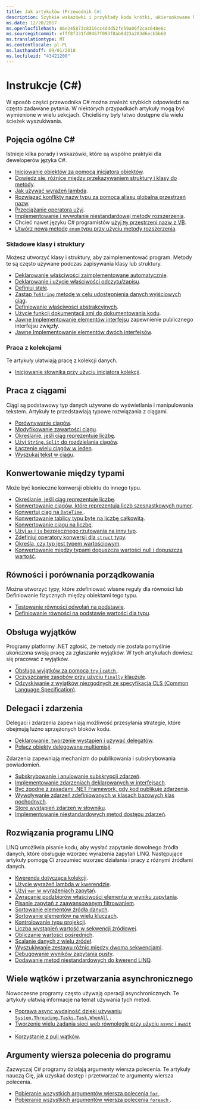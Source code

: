 ```yaml
---
title: Jak artykułów (Przewodnik C#)
description: Szybkie wskazówki i przykłady kodu krótki, ukierunkowane kolekcję
ms.date: 12/20/2017
ms.openlocfilehash: 86e245873c8316cc4ddd52fe59a06f2cac648e6c
ms.sourcegitcommit: efff8f331fd9467f093f8ab8d23a203d6ecb5b60
ms.translationtype: MT
ms.contentlocale: pl-PL
ms.lasthandoff: 09/01/2018
ms.locfileid: "43421200"
---
```

# <a name="how-to-c"></a>Instrukcje (C#)

W sposób części przewodnika C# można znaleźć szybkich odpowiedzi na często zadawane pytania. W niektórych przypadkach artykuły mogą być wymienione w wielu sekcjach. Chcieliśmy były łatwo dostępne dla wielu ścieżek wyszukiwania. 

## <a name="general-c-concepts"></a>Pojęcia ogólne C#

Istnieje kilka porady i wskazówki, które są wspólne praktyki dla deweloperów języka C#.

- [Inicjowanie obiektów za pomocą inicjatora obiektów](../programming-guide/classes-and-structs/how-to-initialize-objects-by-using-an-object-initializer.md).
- [Dowiedz się, różnice między przekazywaniem struktury i klasy do metody](../programming-guide/classes-and-structs/how-to-know-the-difference-passing-a-struct-and-passing-a-class-to-a-method.md).
- [Jak używać wyrażeń lambda](../programming-guide/statements-expressions-operators/how-to-use-lambda-expressions-outside-linq.md).
- [Rozwiązać konflikty nazw typu za pomocą aliasu globalna przestrzeń nazw](../programming-guide/namespaces/how-to-use-the-global-namespace-alias.md).
- [Przeciążanie operatora użyj](../language-reference/keywords/operator.md).
- [Implementowanie i wywołanie niestandardowej metody rozszerzenia](../programming-guide/classes-and-structs/how-to-implement-and-call-a-custom-extension-method.md).
- Chcieć nawet języku C# programistów [użyj `My` przestrzeni nazw z VB](../programming-guide/namespaces/how-to-use-the-my-namespace.md).
- [Utwórz nową metodę `enum` typu przy użyciu metody rozszerzenia](../programming-guide/classes-and-structs/how-to-create-a-new-method-for-an-enumeration.md).

### <a name="class-and-struct-members"></a>Składowe klasy i struktury

Możesz utworzyć klasy i struktury, aby zaimplementować program. Metody te są często używane podczas zapisywania klasy lub struktury.

- [Deklarowanie właściwości zaimplementowane automatycznie](../programming-guide/classes-and-structs/how-to-implement-a-lightweight-class-with-auto-implemented-properties.md).
- [Deklarowanie i użycie właściwości odczytu/zapisu](../programming-guide/classes-and-structs/how-to-declare-and-use-read-write-properties.md).
- [Definiuj stałe](../programming-guide/classes-and-structs/how-to-define-constants.md).
- [Zastąp `ToString` metodę w celu udostępnienia danych wyjściowych ciąg](../programming-guide/classes-and-structs/how-to-override-the-tostring-method.md).
- [Definiowanie właściwości abstrakcyjnych](../programming-guide/classes-and-structs/how-to-define-abstract-properties.md).
- [Użycie funkcji dokumentacji xml do dokumentowania kodu](../programming-guide/xmldoc/how-to-use-the-xml-documentation-features.md).
- [Jawne Implementowanie elementów interfejsu](../programming-guide/interfaces/how-to-explicitly-implement-interface-members.md) zapewnienie publicznego interfejsu zwięzły.
- [Jawne Implementowanie elementów dwóch interfejsów](../programming-guide/interfaces/how-to-explicitly-implement-members-of-two-interfaces.md).

### <a name="working-with-collections"></a>Praca z kolekcjami

Te artykuły ułatwiają pracę z kolekcji danych.

- [Inicjowanie słownika przy użyciu inicjatora kolekcji](../programming-guide/classes-and-structs/how-to-initialize-a-dictionary-with-a-collection-initializer.md).

## <a name="working-with-strings"></a>Praca z ciągami

Ciągi są podstawowy typ danych używane do wyświetlania i manipulowania tekstem. Artykuły te przedstawiają typowe rozwiązania z ciągami.

- [Porównywanie ciągów](compare-strings.md).
- [Modyfikowanie zawartości ciągu](modify-string-contents.md).
- [Określanie, jeśli ciąg reprezentuje liczbę](../programming-guide/strings/how-to-determine-whether-a-string-represents-a-numeric-value.md).
- [Użyj `String.Split` do rozdzielania ciągów](parse-strings-using-split.md).
- [Łączenie wielu ciągów w jeden](concatenate-multiple-strings.md).
- [Wyszukaj tekst w ciągu](search-strings.md).

## <a name="convert-between-types"></a>Konwertowanie między typami

Może być konieczne konwersji obiektu do innego typu.

- [Określanie, jeśli ciąg reprezentuje liczbę](../programming-guide/strings/how-to-determine-whether-a-string-represents-a-numeric-value.md).
- [Konwertowanie ciągów, które reprezentują liczb szesnastkowych numer](../programming-guide/types/how-to-convert-between-hexadecimal-strings-and-numeric-types.md).
- [Konwertuj ciąg na `DateTime` ](../../standard/base-types/parsing-datetime.md).
- [Konwertowanie tablicy typu byte na liczbę całkowitą](../programming-guide/types/how-to-convert-a-byte-array-to-an-int.md).
- [Konwertowanie ciągu na liczbę](../programming-guide/types/how-to-convert-a-string-to-a-number.md).
- [Użyj `as` i `is` bezpiecznego rzutowania na inny typ](../programming-guide/types/how-to-safely-cast-by-using-as-and-is-operators.md).
- [Zdefiniuj operatory konwersji dla `struct` typy](../programming-guide/statements-expressions-operators/how-to-implement-user-defined-conversions-between-structs.md).
- [Określa, czy typ jest typem wartościowym](../programming-guide/nullable-types/how-to-identify-a-nullable-type.md).
- [Konwertowanie między typami dopuszcza wartości null i dopuszcza wartość](../programming-guide/nullable-types/using-nullable-types.md#conversion-from-a-nullable-type-to-an-underlying-type).

## <a name="equality-and-ordering-comparisons"></a>Równości i porównania porządkowania

Można utworzyć typy, które zdefiniować własne reguły dla równości lub Definiowanie fizycznych między obiektami tego typu.

- [Testowanie równości odwołań na podstawie](../programming-guide/statements-expressions-operators/how-to-test-for-reference-equality-identity.md).
- [Definiowanie równości na podstawie wartości dla typu](../programming-guide/statements-expressions-operators/how-to-define-value-equality-for-a-type.md).

## <a name="exception-handling"></a>Obsługa wyjątków

Programy platformy .NET zgłosić, że metody nie została pomyślnie ukończona swoją pracę za zgłaszanie wyjątków. W tych artykułach dowiesz się pracować z wyjątków.

- [Obsługa wyjątków za pomocą `try` i `catch` ](../programming-guide/exceptions/how-to-handle-an-exception-using-try-catch.md).
- [Oczyszczanie zasobów przy użyciu `finally` klauzule](../programming-guide/exceptions/how-to-execute-cleanup-code-using-finally.md).
- [Odzyskiwanie z wyjątków niezgodnych ze specyfikacją CLS (Common Language Specification)](../programming-guide/exceptions/how-to-catch-a-non-cls-exception.md).

## <a name="delegates-and-events"></a>Delegaci i zdarzenia

Delegaci i zdarzenia zapewniają możliwość przesyłania strategie, które obejmują luźno sprzężonych bloków kodu.

- [Deklarowanie, tworzenie wystąpień i używać delegatów](../programming-guide/delegates/how-to-declare-instantiate-and-use-a-delegate.md).
- [Połącz obiekty delegowane multiemisji](../programming-guide/delegates/how-to-combine-delegates-multicast-delegates.md).

Zdarzenia zapewniają mechanizm do publikowania i subskrybowania powiadomień.

- [Subskrybowanie i anulowanie subskrypcji zdarzeń](../programming-guide/events/how-to-subscribe-to-and-unsubscribe-from-events.md).
- [Implementowanie zdarzeniach deklarowanych w interfejsach](../programming-guide/events/how-to-implement-interface-events.md).
- [Być zgodne z zasadami .NET Framework, gdy kod publikuje zdarzenia](../programming-guide/events/how-to-publish-events-that-conform-to-net-framework-guidelines.md).
- [Wywoływanie zdarzeń zdefiniowanych w klasach bazowych klas pochodnych](../programming-guide/events/how-to-raise-base-class-events-in-derived-classes.md).
- [Store wystąpień zdarzeń w słowniku](../programming-guide/events/how-to-use-a-dictionary-to-store-event-instances.md).
- [Implementowanie niestandardowych metod dostępu zdarzeń](../programming-guide/events/how-to-implement-custom-event-accessors.md).

## <a name="linq-practices"></a>Rozwiązania programu LINQ

LINQ umożliwia pisanie kodu, aby wysłać zapytanie dowolnego źródła danych, które obsługuje wzorzec wyrażenia zapytań LINQ. Następujące artykuły pomogą Ci zrozumieć wzorzec działania i pracy z różnymi źródłami danych.

- [Kwerenda dotycząca kolekcji](../programming-guide/concepts/linq/how-to-query-an-arraylist-with-linq.md).
- [Użycie wyrażeń lambda w kwerendzie](../programming-guide/statements-expressions-operators/how-to-use-lambda-expressions-in-a-query.md).
- [Użyj `var` w wyrażeniach zapytań](../programming-guide/classes-and-structs/how-to-use-implicitly-typed-local-variables-and-arrays-in-a-query-expression.md).
- [Zwracanie podzbiorów właściwości elementu w wyniku zapytania](../programming-guide/classes-and-structs/how-to-return-subsets-of-element-properties-in-a-query.md).
- [Pisanie zapytań z zaawansowanym filtrowaniem](../programming-guide/concepts/linq/how-to-write-queries-with-complex-filtering.md).
- [Sortowanie elementów źródła danych](../programming-guide/concepts/linq/how-to-sort-elements.md).
- [Sortowanie elementów na wielu kluczach](../programming-guide/concepts/linq/how-to-sort-elements-on-multiple-keys.md).
- [Kontrolowanie typu projekcji](../programming-guide/concepts/linq/how-to-control-the-type-of-a-projection.md).
- [Liczba wystąpień wartość w sekwencji źródłowej](../programming-guide/concepts/linq/how-to-count-occurrences-of-a-word-in-a-string-linq.md).
- [Obliczanie wartości pośrednich](../programming-guide/concepts/linq/how-to-calculate-intermediate-values.md).
- [Scalanie danych z wielu źródeł](../programming-guide/concepts/linq/how-to-populate-object-collections-from-multiple-sources-linq.md).
- [Wyszukiwanie zestawu różnic między dwoma sekwencjami](../programming-guide/concepts/linq/how-to-find-the-set-difference-between-two-lists-linq.md).
- [Debugowanie wyników zapytania pusty](../programming-guide/concepts/linq/how-to-debug-empty-query-results-sets.md).
- [Dodawanie metod niestandardowych do kwerend LINQ](../programming-guide/concepts/linq/how-to-add-custom-methods-for-linq-queries.md).

## <a name="multiple-threads-and-async-processing"></a>Wiele wątków i przetwarzania asynchronicznego

Nowoczesne programy często używają operacji asynchronicznych. Te artykuły ułatwią informacje na temat używania tych metod.

- [Poprawa async wydajność dzięki używaniu `System.Threading.Tasks.Task.WhenAll` ](../programming-guide/concepts/async/how-to-extend-the-async-walkthrough-by-using-task-whenall.md).
- [Tworzenie wielu żądania sieci web równolegle przy użyciu `async` i `await` ](../programming-guide/concepts/async/how-to-make-multiple-web-requests-in-parallel-by-using-async-and-await.md).
- [Korzystanie z puli wątków](../../standard/threading/the-managed-thread-pool.md#using-the-thread-pool).

## <a name="command-line-args-to-your-program"></a>Argumenty wiersza polecenia do programu

Zazwyczaj C# programy działają argumenty wiersza polecenia. Te artykuły nauczą Cię, jak uzyskać dostęp i przetwarzać te argumenty wiersza polecenia.

- [Pobieranie wszystkich argumentów wiersza polecenia `for` ](../programming-guide/main-and-command-args/how-to-display-command-line-arguments.md).
- [Pobieranie wszystkich argumentów wiersza polecenia `foreach` ](../programming-guide/main-and-command-args/how-to-access-command-line-arguments-using-foreach.md).
